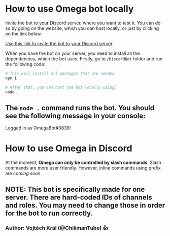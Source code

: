 # How to use Omega bot locally

Invite the bot to your Discord server, where you want to test it. You can do so by going on the website, which you can host locally, or just by clicking on the link below.

[Use this link to invite the bot to your Discord server](https://discord.com/api/oauth2/authorize?client_id=1101441641593700432&permissions=8&scope=bot)

When you have the bot on your server, you need to install all the dependencies, which the bot uses.
Firstly, go to `/DiscordBot` folder and run the following code:

```bash 
# This will install all packages that are needed
npm i

# After that, you can host the bot locally using:
node .
```

## The `node .` command runs the bot. You should see the following message in your console:

Logged in as OmegaBot#0838!


# How to use Omega in Discord

At the moment, **Omega can only be controlled by slash commands**. Slash commands are more user friendly. However, inline commands using prefix are *coming soon*. 

## NOTE: This bot is specifically made for one server. There are hard-coded IDs of channels and roles. You may need to change those in order for the bot to run correctly.

### Author: Vojtěch Král (@ChilimanTube) :+1: